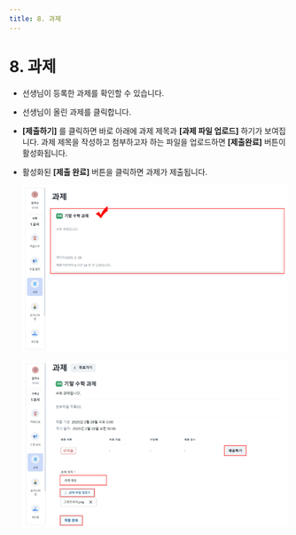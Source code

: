 ```yaml
---
title: 8. 과제
---
```


# 8. 과제

- 선생님이 등록한 과제를 확인할 수 있습니다.
- 선생님이 올린 과제를 클릭합니다.
- **\[제출하기]** 를 클릭하면 바로 아래에 과제 제목과 **\[과제 파일 업로드]** 하기가 보여집니다. 과제 제목을 작성하고 첨부하고자 하는 파일을 업로드하면 **\[제출완료]** 버튼이 활성화됩니다.
- 활성화된 **\[제출 완료]** 버튼을 클릭하면 과제가 제출됩니다.

  ![](/img/student_3-8_01.jpg)

  ![](/img/student_3-8_02.jpg)
